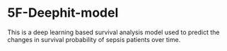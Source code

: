 # 5F-Deephit-model
This is a deep learning based survival analysis model used to predict the changes in survival probability of sepsis patients over time.
